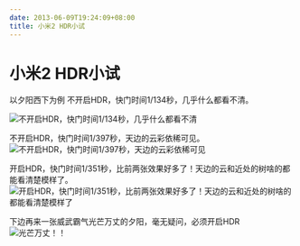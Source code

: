 ```yaml
---
date: 2013-06-09T19:24:09+08:00
title: 小米2 HDR小试
---
```


# 小米2 HDR小试

以夕阳西下为例
不开启HDR，快门时间1/134秒，几乎什么都看不清。

![不开启HDR，快门时间1/134秒，几乎什么都看不清](http://7xojrx.com1.z0.glb.clouddn.com/images/misc/hdrtest_no_long.jpg-q75)

不开启HDR，快门时间1/397秒，天边的云彩依稀可见。
![不开启HDR，快门时间1/397秒，天边的云彩依稀可见](http://7xojrx.com1.z0.glb.clouddn.com/images/misc/hdrtest_no_short.jpg-q75)
<!--more-->
开启HDR，快门时间1/351秒，比前两张效果好多了！天边的云和近处的树啥的都能看清楚模样了。
![开启HDR，快门时间1/351秒，比前两张效果好多了！天边的云和近处的树啥的都能看清楚模样了](http://7xojrx.com1.z0.glb.clouddn.com/images/misc/hdrtest_yes.jpg-q75)

下边再来一张威武霸气光芒万丈的夕阳，毫无疑问，必须开启HDR
![光芒万丈！！](http://7xojrx.com1.z0.glb.clouddn.com/images/misc/hdr-sunset.jpg-q75)